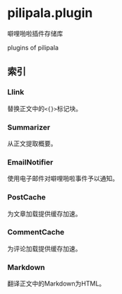 # pilipala.plugin

噼哩啪啦插件存储库

plugins of pilipala

## 索引

### Llink

替换正文中的`<{}>`标记块。

### Summarizer

从正文提取概要。

### EmailNotifier

使用电子邮件对噼哩啪啦事件予以通知。

### PostCache

为文章加载提供缓存加速。

### CommentCache

为评论加载提供缓存加速。

### Markdown

翻译正文中的Markdown为HTML。
